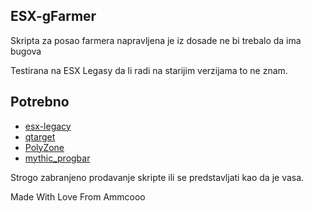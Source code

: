 ## ESX-gFarmer
Skripta za posao farmera napravljena je iz dosade ne bi trebalo da ima bugova

Testirana na ESX Legasy da li radi na starijim verzijama to ne znam.

## Potrebno

- [esx-legacy](https://docs.esx-framework.org)
- [qtarget](https://github.com/overextended/qtarget/releases)
- [PolyZone](https://github.com/mkafrin/PolyZone)
- [mythic_progbar](https://github.com/HalCroves/mythic_progbar)

Strogo zabranjeno prodavanje skripte ili se predstavljati kao da je vasa.

Made With Love From Ammcooo
